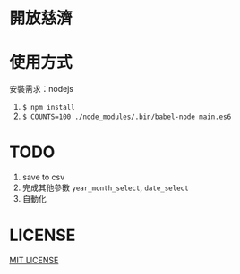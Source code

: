 # 開放慈濟

# 使用方式

安裝需求：nodejs

1. `$ npm install`
2. `$ COUNTS=100 ./node_modules/.bin/babel-node main.es6`

# TODO

1. save to csv
2. 完成其他參數 `year_month_select`, `date_select`
3. 自動化

# LICENSE

[MIT LICENSE](LICENSE.md)
